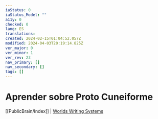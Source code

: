 ```yaml
---
iaStatus: 0
iaStatus_Model: ""
a11y: 0
checked: 0
lang: ES
translations: 
created: 2024-02-15T01:04:52.057Z
modified: 2024-04-03T20:19:14.825Z
ver_major: 0
ver_minor: 1
ver_rev: 23
nav_primary: []
nav_secondary: []
tags: []
---
```

# Aprender sobre Proto Cuneiforme

[[PublicBrain/Index]] | [Worlds Writing Systems](https://www.worldswritingsystems.org)

